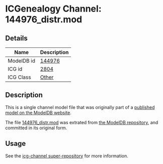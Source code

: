 # ICGenealogy Channel: 144976\_distr.mod

## Details

Name | Description
---- | -----------
ModelDB id | [144976](http://senselab.med.yale.edu/ModelDB/ShowModel.cshtml?model=144976)
ICG id | [2804](http://icg.neurotheory.ox.ac.uk/channels/other/2804)
ICG Class | [Other](http://icg.neurotheory.ox.ac.uk/channels/other)

## Description

This is a single channel model file that was originally part of a [published model on the ModelDB website](http://senselab.med.yale.edu/mModelDB/ShowModel.cshtml?model=144976).

The file [144976\_distr.mod](144976_distr.mod) was extrated from [the ModelDB repository](http://senselab.med.yale.edu/ModelDB/ShowModel.cshtml?model=144976), and committed in its original form.

## Usage

See the [icg-channel super-repository](https://github.com/icgenealogy/icg-channels) for more information.